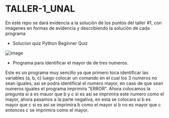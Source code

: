 # TALLER-1_UNAL
En este repo se dará evidencia a la solución de los puntos del taller #1, con imágenes en formas de evidencia y describiendo la solución de cada programa

 -  Solucion quiz Python Beginner Quiz
 
 ![image](https://user-images.githubusercontent.com/124611099/223179234-fbffdc1b-6b6c-45b6-bfc9-438df99eb5e7.png)

- Programa para identificar el mayor de de tres numeros.

Este es un programa muy sencillo ya que primero toca identificar las variables (a, b, c) luego colocar un comando en el cual los 3 numeros no sean iguales, asi se podra identifical el numero mayor, en caso de que sean numeros iguales el programa imprimira "ERROR". Ahora colocamos la pregunta si a es mauor que b y c si es asi se imprimira este numero como el mayor, ahora pasamos a la parte negativa, en esta se colocara si b es mayor que c si es asi se imprimira b como el mayor si b no es mayor que c entonces c se imprimira como el mayor.
